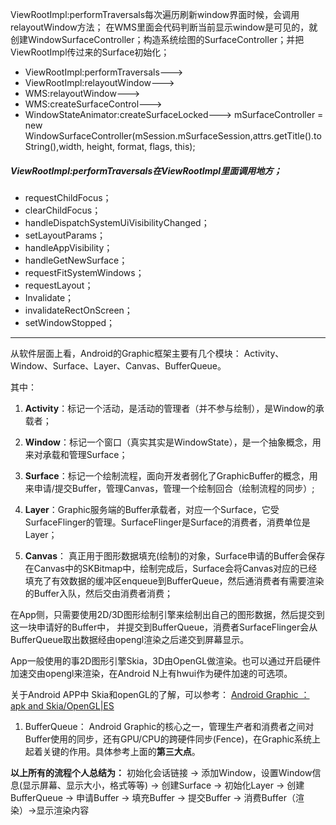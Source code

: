 ViewRootImpl:performTraversals每次遍历刷新window界面时候，会调用relayoutWindow方法；
在WMS里面会代码判断当前显示window是可见的，就创建WindowSurfaceController；构造系统绘图的SurfaceController；并把ViewRootImpl传过来的Surface初始化；



- ViewRootImpl:performTraversals--->
- ViewRootImpl:relayoutWindow--->
- WMS:relayoutWindow--->
- WMS:createSurfaceControl--->
- WindowStateAnimator:createSurfaceLocked--->
  mSurfaceController = new WindowSurfaceController(mSession.mSurfaceSession,attrs.getTitle().toString(),width, height, format, flags, this);

 

##### ViewRootImpl:performTraversals在ViewRootImpl里面调用地方；

- requestChildFocus；
- clearChildFocus；
- handleDispatchSystemUiVisibilityChanged；
- setLayoutParams；
- handleAppVisibility；
- handleGetNewSurface；
- requestFitSystemWindows；
- requestLayout；
- Invalidate；
- invalidateRectOnScreen；
- setWindowStopped；

 

---

从软件层面上看，Android的Graphic框架主要有几个模块：
 Activity、Window、Surface、Layer、Canvas、BufferQueue。

其中：

1. **Activity**：标记一个活动，是活动的管理者（并不参与绘制），是Window的承载者；

2. **Window**：标记一个窗口（真实其实是WindowState），是一个抽象概念，用来对承载和管理Surface；

3. **Surface**：标记一个绘制流程，面向开发者弱化了GraphicBuffer的概念，用来申请/提交Buffer，管理Canvas，管理一个绘制回合（绘制流程的同步）;

4. **Layer**：Graphic服务端的Buffer承载者，对应一个Surface，它受SurfaceFlinger的管理。SurfaceFlinger是Surface的消费者，消费单位是Layer；

5. **Canvas**： 真正用于图形数据填充(绘制)的对象，Surface申请的Buffer会保存在Canvas中的SKBitmap中，绘制完成后，Surface会将Canvas对应的已经填充了有效数据的缓冲区enqueue到BufferQueue，然后通消费者有需要渲染的Buffer入队，然后交由消费者消费；

在App侧，只需要使用2D/3D图形绘制引擎来绘制出自己的图形数据，然后提交到这一块申请好的Buffer中，
 并提交到BufferQueue，消费者SurfaceFlinger会从BufferQueue取出数据经由opengl渲染之后递交到屏幕显示。

 App一般使用的事2D图形引擎Skia，3D由OpenGL做渲染。也可以通过开启硬件加速交由opengl来渲染，在Android N上有hwui作为硬件加速的可选项。

关于Android APP中 Skia和openGL的了解，可以参考：
 [Android Graphic ： apk and Skia/OpenGL|ES](https://blog.csdn.net/yili_xie/article/details/4803565)

1. BufferQueue： Android Graphic的核心之一，管理生产者和消费者之间对Buffer使用的同步，还有GPU/CPU的跨硬件同步(Fence)，在Graphic系统上起着关键的作用。具体参考上面的**第三大点**。

**以上所有的流程个人总结为：**
 初始化会话链接 -> 添加Window，设置Window信息(显示屏幕、显示大小，格式等等) -> 创建Surface ->
 初始化Layer -> 创建BufferQueue -> 申请Buffer -> 填充Buffer -> 提交Buffer -> 消费Buffer（渲染）->显示渲染内容

 

 